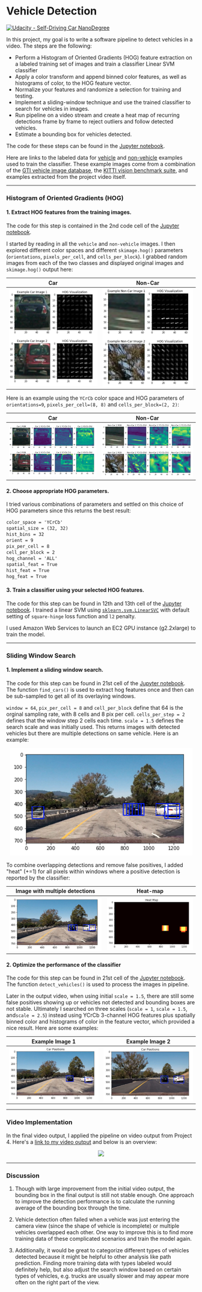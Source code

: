 # Vehicle Detection
[![Udacity - Self-Driving Car NanoDegree](https://s3.amazonaws.com/udacity-sdc/github/shield-carnd.svg)](http://www.udacity.com/drive)


In this project, my goal is to write a software pipeline to detect vehicles in a video. The steps are the following:

* Perform a Histogram of Oriented Gradients (HOG) feature extraction on a labeled training set of images and train a classifier Linear SVM classifier
* Apply a color transform and append binned color features, as well as histograms of color, to the HOG feature vector. 
* Normalize your features and randomize a selection for training and testing.
* Implement a sliding-window technique and use the trained classifier to search for vehicles in images.
* Run pipeline on a video stream and create a heat map of recurring detections frame by frame to reject outliers and follow detected vehicles.
* Estimate a bounding box for vehicles detected.

The code for these steps can be found in the [Jupyter notebook](https://github.com/zhoujh30/CarND-Vehicle-Detection-P5/blob/master/Vehicle_Detection.ipynb).  

Here are links to the labeled data for [vehicle](https://s3.amazonaws.com/udacity-sdc/Vehicle_Tracking/vehicles.zip) and [non-vehicle](https://s3.amazonaws.com/udacity-sdc/Vehicle_Tracking/non-vehicles.zip) examples used to train the classifier.  These example images come from a combination of the [GTI vehicle image database](http://www.gti.ssr.upm.es/data/Vehicle_database.html), the [KITTI vision benchmark suite](http://www.cvlibs.net/datasets/kitti/), and examples extracted from the project video itself.

---

### Histogram of Oriented Gradients (HOG)

#### 1.  Extract HOG features from the training images.

The code for this step is contained in the 2nd code cell of the [Jupyter notebook](https://github.com/zhoujh30/CarND-Vehicle-Detection-P5/blob/master/Vehicle_Detection.ipynb).  

I started by reading in all the `vehicle` and `non-vehicle` images. I then explored different color spaces and different `skimage.hog()` parameters (`orientations`, `pixels_per_cell`, and `cells_per_block`). I grabbed random images from each of the two classes and displayed original images and `skimage.hog()` output here:

|Car|Non-Car|
|-------------|-------------|
|![Car](./output_images/CarImage.png)|![Non-Car](./output_images/NonCarImage.png)|


Here is an example using the `YCrCb` color space and HOG parameters of `orientations=9`, `pixels_per_cell=(8, 8)` and `cells_per_block=(2, 2)`:

|Car|Non-Car|
|-------------|-------------|
|![Car](./output_images/CarImageColorSpace.png)|![Non-Car](./output_images/NonCarImageColorSpace.png)|



#### 2. Choose appropriate HOG parameters.

I tried various combinations of parameters and settled on this choice of HOG parameters since this returns the best result:

```
color_space = 'YCrCb'
spatial_size = (32, 32)
hist_bins = 32
orient = 9
pix_per_cell = 8
cell_per_block = 2
hog_channel = 'ALL'
spatial_feat = True
hist_feat = True
hog_feat = True
```

#### 3. Train a classifier using your selected HOG features.

The code for this step can be found in 12th and 13th cell of the [Jupyter notebook](https://github.com/zhoujh30/CarND-Vehicle-Detection-P5/blob/master/Vehicle_Detection.ipynb). I trained a linear SVM using [`sklearn.svm.LinearSVC`](http://scikit-learn.org/stable/modules/generated/sklearn.svm.LinearSVC.html) with default setting of `square-hinge` loss function and `l2` penalty. 

I used Amazon Web Services to launch an EC2 GPU instance (g2.2xlarge) to train the model. 

---

### Sliding Window Search

#### 1.  Implement a sliding window search. 

The code for this step can be found in 21st cell of the [Jupyter notebook](https://github.com/zhoujh30/CarND-Vehicle-Detection-P5/blob/master/Vehicle_Detection.ipynb). The function `find_cars()` is used to extract hog features once and then can be sub-sampled to get all of its overlaying windows. 

`window = 64`, `pix_per_cell = 8` and `cell_per_block` define that 64 is the orginal sampling rate, with 8 cells and 8 pix per cell. `cells_per_step = 2` defines that the window step 2 cells each time. `scale = 1.5` defines the search scale and was initially used. This returns images with detected vehicles but there are multiple detections on same vehicle. Here is an example:

<p align="center">
  <img src="./output_images/CarDetection1.png">
</p>

To combine overlapping detections and remove false positives, I added "heat" (+=1) for all pixels within windows where a positive detection is reported by the classifier:

|Image with multiple detections|Heat-map|
|-------------|-------------|
|![Image with multiple detections](./output_images/CarDetection2.png)|![Heat-map](./output_images/CarDetection3.png)|


#### 2. Optimize the performance of the classifier

The code for this step can be found in 21st cell of the [Jupyter notebook](https://github.com/zhoujh30/CarND-Vehicle-Detection-P5/blob/master/Vehicle_Detection.ipynb). The function `detect_vehicles()` is used to process the images in pipeline. 

Later in the output video, when using initial `scale = 1.5`, there are still some false positives showing up or vehicles not detected and bounding boxes are not stable. Ultimately I searched on three scales (`scale = 1`, `scale = 1.5`, and`scale = 2.5`) instead using YCrCb 3-channel HOG features plus spatially binned color and histograms of color in the feature vector, which provided a nice result. Here are some examples:

|Example Image 1|Example Image 2|
|-------------|-------------|
|![Example Image 1](./output_images/CarDetection4.png)|![Example Image 2](./output_images/CarDetection5.png)|


---

### Video Implementation

In the final video output, I applied the pipeline on video output from Project 4. Here's a [link to my video output](https://youtu.be/weLDYfWpUZQ) and below is an overview:

<p align="center">
  <img src="./output_images/Output.gif">
</p>


---

### Discussion

1. Though with large improvement from the initial video output, the bounding box in the final output is still not stable enough. One approach to improve the detection performance is to calculate the running average of the bounding box through the time.

2. Vehicle detection often failed when a vehicle was just entering the camera view (since the shape of vehicle is incomplete) or multiple vehicles overlapped each other. One way to improve this is to find more training data of these complicated scenarios and train the model again.

3. Additionally, it would be great to categorize different types of vehicles detected because it might be helpful to other analysis like path prediction. Finding more training data with types labeled would definitely help, but also adjust the search window based on certain types of vehicles, e.g. trucks are usually slower and may appear more often on the right part of the view.

